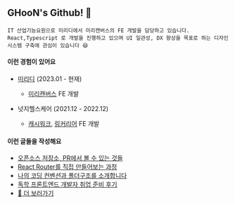 ## GHooN's Github! 👋 

```
IT 산업기능요원으로 미리디에서 미리캔버스의 FE 개발을 담당하고 있습니다.
React,Typescript 로 개발을 진행하고 있으며 UI 일관성, DX 향상을 목표로 하는 디자인 시스템 구축에 관심이 있습니다 😆
```


#### 이런 경험이 있어요
- [미리디](https://www.miridih.com) (2023.01 - 현재)
  - [미리캔버스](https://www.miricanvas.com) FE 개발 

- 넛지헬스케어 (2021.12 - 2022.12)
  - [캐시워크](https://cashwalk.com/), [링커리어](https://linkareer.com/) FE 개발



#### 이런 글들을 작성해요 
- [오픈소스 저장소, PR에서 볼 수 있는 것들](https://ghoon99.tistory.com/96)
- [React Router를 직접 만들어보는 과정](https://ghoon99.tistory.com/91)
- [나의 코딩 컨벤션과 폴더구조를 소개합니다](https://ghoon99.tistory.com/92)
- [독학 프론트엔드 개발자 취업 준비 후기](https://ghoon99.tistory.com/73)
- [📓 더 보러가기](https://ghoon99.tistory.com)

